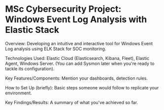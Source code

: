 # MSc Cybersecurity Project: Windows Event Log Analysis with Elastic Stack

Overview: Developing an intuitive and interactive tool for Windows Event Log analysis using ELK Stack for SOC monitoring.

Technologies Used: Elastic Cloud (Elasticsearch, Kibana, Fleet), Elastic Agent, Windows Server. (You can add Sysmon later when you're ready to tackle its configuration).

Key Features/Components: Mention your dashboards, detection rules.

How to Set Up (briefly): Basic steps someone would follow to replicate your environment.

Key Findings/Results: A summary of what you've achieved so far.
